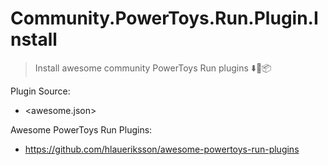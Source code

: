 # Community.PowerToys.Run.Plugin.Install

> Install awesome community PowerToys Run plugins ⬇️🔌📦

Plugin Source:

- <awesome.json>

Awesome PowerToys Run Plugins:

- <https://github.com/hlaueriksson/awesome-powertoys-run-plugins>
